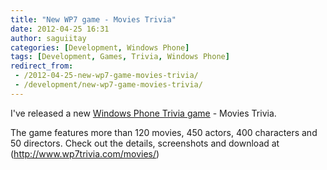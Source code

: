 ```yaml
---
title: "New WP7 game - Movies Trivia"
date: 2012-04-25 16:31
author: saguiitay
categories: [Development, Windows Phone]
tags: [Development, Games, Trivia, Windows Phone]
redirect_from:
 - /2012-04-25-new-wp7-game-movies-trivia/
 - /development/new-wp7-game-movies-trivia/
---
```

I've released a new [Windows Phone Trivia game](http://www.wp7trivia.com) - Movies Trivia. 

The game features more than 120 movies, 450 actors, 400 characters and 50 directors. Check out the details, screenshots and download at (http://www.wp7trivia.com/movies/)

